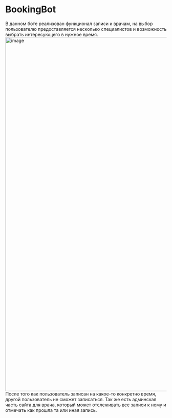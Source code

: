 # BookingBot
В данном боте реализован функционал записи к врачам, на выбор пользователю предоставляется несколько специалистов и возможность выбрать интересующего в нужное время.
<img width="1107" alt="image" src="https://user-images.githubusercontent.com/110235713/182213430-57bb6119-c3e5-4d93-bdc0-a03535e7b90f.png">
После того как пользователь записан на какое-то конкретно время, другой пользователь не сможет записаться. Так же есть админская часть сайта для врача, который может отслеживать все записи к нему и отмечать как прошла та или иная запись. 
